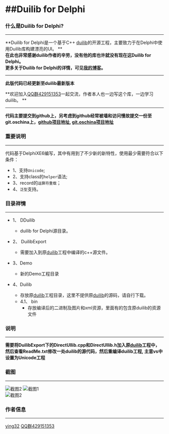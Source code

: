 ##Duilib for Delphi
===============================================================================

### 什么是Duilib for Delphi?
***  
**Duilib for Delphi是一个基于C++ [duilib](https://github.com/duilib/duilib)的开源工程，主要致力于在Delphi中使用Duilib库构建漂亮的UI。 **   
**在此也非常感谢duilib作者的辛劳，没有他的库也许就没有现在这Duilib for Delphi。**  
**更多关于Duilib for Delphi的详情，可见[我的博客](http://blog.csdn.net/zyjying520/article/details/49976667)。**    

****

**此版代码已经更新至duilib最新版本**  

**欢迎加入[QQ群429151353](http://shang.qq.com/wpa/qunwpa?idkey=de0faba813de168a104d9160c9271d9873a8c91f30b416c11ff89cb2bdf6564b)一起交流，作者本人也一边写这个库，一边学习duilib。 **  

***
**代码主要提交到github上，另考虑到github经常被墙和访问慢故提交一份至git.oschina上，[github项目地址](https://github.com/ying32/duilib-for-Delphi/),   [git.oschina项目地址](http://git.oschina.net/ying32/Duilib-for-Delphi)**   


### 重要说明
***
代码基于DelphiXE6编写，其中有用到了不少新的新特性，使用最少需要符合以下条件：    

* 1、支持`Unicode`;
* 2、支持class的`helper`语法;
* 3、record的`运算符重载`；
* 4、`泛型`支持。


### 目录祥情
***

* 1、 DDuilib
   * duilib for Delphi源目录。

* 2、 DuilibExport
   * 需要加入到原[duilib](https://github.com/duilib/duilib)工程中编译的c++源文件。

* 3、Demo
   * 新的Demo工程目录
   
* 4、Duilib
   * 存放原[duilib](https://github.com/duilib/duilib)工程目录，这里不提供原[duilib](https://github.com/duilib/duilib)的源码，请自行下载。
   * 4.1、 bin
      * 存放编译后的二进制及图片和xml资源，里面有的包含原duilib的资源文件 

### 说明
***
  **需要将DuilibExport下的DirectUIlib.cpp和DirectUIlib.h加入原[duilib](https://github.com/duilib/duilib)工程中，然后查看ReadMe.txt修改一处duilib的源代码，然后重编译duilib工程, 主意vs中设置为Unicode工程** 


### 截图
***
![截图2](https://raw.githubusercontent.com/ying32/duilib-for-Delphi/master/screenshot3.png) 
![截图1](https://raw.githubusercontent.com/ying32/duilib-for-Delphi/master/screenshot1.png)  
![截图2](https://raw.githubusercontent.com/ying32/duilib-for-Delphi/master/screenshot2.png)  


### 作者信息
***
[ying32](mailto:1444386932@qq.com) 
[QQ群429151353](http://shang.qq.com/wpa/qunwpa?idkey=de0faba813de168a104d9160c9271d9873a8c91f30b416c11ff89cb2bdf6564b) 
